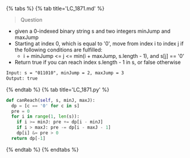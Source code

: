 {% tabs %}
{% tab title='LC_1871.md' %}

> Question

* given a 0-indexed binary string s and two integers minJump and maxJump
* Starting at index 0, which is equal to '0', move from index i to index j if the following conditions are fulfilled:
  * i + minJump <= j <= min(i + maxJump, s.length - 1), and s[j] == '0'
* Return true if you can reach index s.length - 1 in s, or false otherwise

```txt
Input: s = "011010", minJump = 2, maxJump = 3
Output: true
```

{% endtab %}
{% tab title='LC_1871.py' %}

```py
def canReach(self, s, minJ, maxJ):
  dp = [c == '0' for c in s]
  pre = 0
  for i in range(1, len(s)):
    if i >= minJ: pre += dp[i - minJ]
    if i > maxJ: pre -= dp[i - maxJ - 1]
    dp[i] &= pre > 0
  return dp[-1]
```

{% endtab %}
{% endtabs %}
